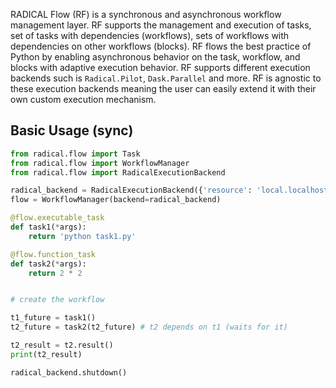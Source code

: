 RADICAL Flow (RF) is a synchronous and asynchronous workflow management layer. RF supports the management and execution of tasks, set of tasks with dependencies (workflows), sets of workflows with dependencies on other workflows (blocks). RF flows
the best practice of Python by enabling asynchronous behavior on the task, workflow, and blocks with adaptive execution behavior.
RF supports different execution backends such is `Radical.Pilot`,
`Dask.Parallel` and more. RF is agnostic to these execution backends meaning the user can easily extend it with their own custom execution mechanism.


## Basic Usage (sync)
```python
from radical.flow import Task
from radical.flow import WorkflowManager
from radical.flow import RadicalExecutionBackend

radical_backend = RadicalExecutionBackend({'resource': 'local.localhost'})
flow = WorkflowManager(backend=radical_backend)

@flow.executable_task
def task1(*args):
    return 'python task1.py'

@flow.function_task
def task2(*args):
    return 2 * 2


# create the workflow

t1_future = task1()
t2_future = task2(t2_future) # t2 depends on t1 (waits for it)

t2_result = t2.result()
print(t2_result)

radical_backend.shutdown()
```